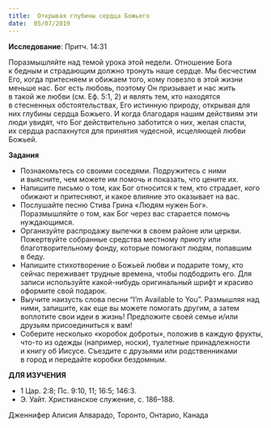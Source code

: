 ```yaml
---
title:  Открывая глубины сердца Божьего
date:  05/07/2019
---
```


**Исследование**: Притч. 14:31

Поразмышляйте над темой урока этой недели. Отношение Бога к бедным и страдающим должно тронуть наше сердце. Мы бесчестим Его, когда притесняем и обижаем того, кому повезло в этой жизни меньше нас. Бог есть любовь, поэтому Он призывает и нас жить в такой же любви (см. Еф. 5:1, 2) и являть тем, кто находятся в стесненных обстоятельствах, Его истинную природу, открывая для них глубины сердца Божьего. И когда благодаря нашим действиям эти люди увидят, что Бог действительно заботится о них, желая спасти, их сердца распахнутся для принятия чудесной, исцеляющей любви Божьей.

**Задания**

- Познакомьтесь со своими соседями. Подружитесь с ними и выясните, чем можете им помочь и показать, что цените их.
- Напишите письмо о том, как Бог относится к тем, кто страдает, кого обижают и притесняют, и какое влияние это оказывает на вас.
- Послушайте песню Стива Грина «Людям нужен Бог». Поразмышляйте о том, как Бог через вас старается помочь нуждающимся.
- Организуйте распродажу выпечки в своем районе или церкви. Пожертвуйте собранные средства местному приюту или благотворительному фонду, которые помогают людям, попавшим в беду.
- Напишите стихотворение о Божьей любви и подарите тому, кто сейчас переживает трудные времена, чтобы подбодрить его. Для записи используйте какой-нибудь оригинальный шрифт и красиво оформите свой подарок.
- Выучите наизусть слова песни “I’m Available to You”. Размышляя над ними, запишите, как еще вы можете помогать другим, а затем воплотите свои идеи в жизнь! Предложите своей семье и/или друзьям присоединиться к вам!
- Соберите несколько «коробок доброты», положив в каждую фрукты, что-то из одежды (например, носки), туалетные принадлежности и книгу об Иисусе. Съездите с друзьями или родственниками в город и передайте коробки бездомным.

**ДЛЯ ИЗУЧЕНИЯ**

- 1 Цар. 2:8; Пс. 9:10, 11; 16:5; 146:3.
- Э. Уайт. Христианское служение, с. 186–188.

Дженнифер Алисия Алварадо, Торонто, Онтарио, Канада